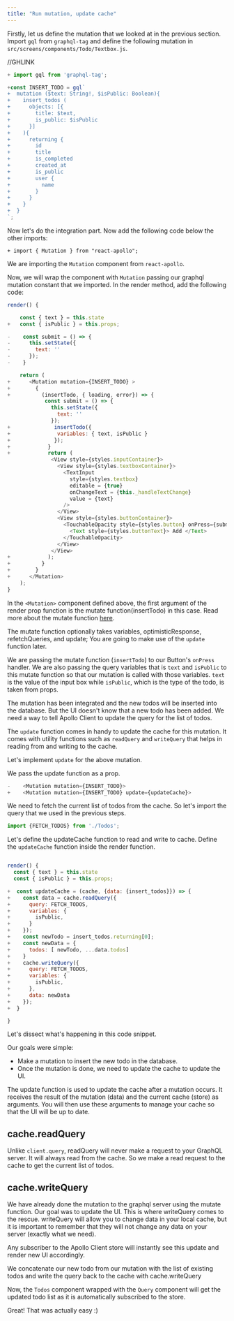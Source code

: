 ```yaml
---
title: "Run mutation, update cache"
---
```


Firstly, let us define the mutation that we looked at in the previous section. Import `gql` from `graphql-tag` and define the following mutation in `src/screens/components/Todo/Textbox.js`.

//GHLINK


```js
+ import gql from 'graphql-tag';

+const INSERT_TODO = gql`
+  mutation ($text: String!, $isPublic: Boolean){
+    insert_todos (
+      objects: [{
+        title: $text,
+        is_public: $isPublic
+      }]
+    ){
+      returning {
+        id
+        title
+        is_completed
+        created_at
+        is_public
+        user {
+          name
+        }
+      }
+    }
+  }
`;

```

Now let's do the integration part. Now add the following code below the other imports:

```javscript
+ import { Mutation } from "react-apollo";
```

We are importing the `Mutation` component from `react-apollo`.

Now, we will wrap the component with `Mutation` passing our graphql mutation constant that we imported. In the render method, add the following code:

```js
render() {

    const { text } = this.state
+   const { isPublic } = this.props;

-    const submit = () => {
-      this.setState({
-        text: ''
-      });
-    }

    return (
+      <Mutation mutation={INSERT_TODO} >
+        {
+          (insertTodo, { loading, error}) => {
            const submit = () => {
              this.setState({
                text: ''
              });
+              insertTodo({
+               variables: { text, isPublic }
+              });
+            }
+            return (
              <View style={styles.inputContainer}>
                <View style={styles.textboxContainer}>
                  <TextInput
                    style={styles.textbox}
                    editable = {true}
                    onChangeText = {this._handleTextChange}
                    value = {text}
                  />
                </View>
                <View style={styles.buttonContainer}>
                  <TouchableOpacity style={styles.button} onPress={submit} disabled={text === ''}>
                    <Text style={styles.buttonText}> Add </Text>
                  </TouchableOpacity>
                </View>
              </View>
+            );
+          }
+        }
+      </Mutation>
    );
}
```

In the `<Mutation>` component defined above, the first argument of the render prop function is the mutate function(insertTodo) in this case. Read more about the mutate function [here](https://www.apollographql.com/docs/react/essentials/mutations.html#render-prop).

The mutate function optionally takes variables, optimisticResponse, refetchQueries, and update; You are going to make use of the `update` function later.

We are passing the mutate function (`insertTodo`) to our Button's `onPress` handler. We are also passing the query variables that is `text` and `isPublic` to this mutate function so that our mutation is called with those variables. `text` is the value of the input box while `isPublic`, which is the type of the todo, is taken from props.

The mutation has been integrated and the new todos will be inserted into the database. But the UI doesn't know that a new todo has been added. We need a way to tell Apollo Client to update the query for the list of todos.

The `update` function comes in handy to update the cache for this mutation. It comes with utility functions such as `readQuery` and `writeQuery` that helps in reading from and writing to the cache.

Let's implement `update` for the above mutation.

We pass the update function as a prop.

```javascript
-    <Mutation mutation={INSERT_TODO}>
+    <Mutation mutation={INSERT_TODO} update={updateCache}>
```

We need to fetch the current list of todos from the cache. So let's import the query that we used in the previous steps.

```javascript
import {FETCH_TODOS} from './Todos';
```

Let's define the updateCache function to read and write to cache. Define the `updateCache` function inside the render function.

```javascript

render() {
  const { text } = this.state
  const { isPublic } = this.props;

+  const updateCache = (cache, {data: {insert_todos}}) => {
+    const data = cache.readQuery({
+      query: FETCH_TODOS,
+      variables: {
+        isPublic,
+      }
+    });
+    const newTodo = insert_todos.returning[0];
+    const newData = {
+      todos: [ newTodo, ...data.todos]
+    }
+    cache.writeQuery({
+      query: FETCH_TODOS,
+      variables: {
+        isPublic,
+      },
+      data: newData
+    });
+  }

}

```

Let's dissect what's happening in this code snippet.

Our goals were simple:

- Make a mutation to insert the new todo in the database.
- Once the mutation is done, we need to update the cache to update the UI.

The update function is used to update the cache after a mutation occurs.
It receives the result of the mutation (data) and the current cache (store) as arguments. You will then use these arguments to manage your cache so that the UI will be up to date.

cache.readQuery
---------------

Unlike `client.query`, readQuery will never make a request to your GraphQL server. It will always read from the cache. So we make a read request to the cache to get the current list of todos.

cache.writeQuery
----------------

We have already done the mutation to the graphql server using the mutate function. Our goal was to update the UI. This is where writeQuery comes to the rescue. writeQuery will allow you to change data in your local cache, but it is important to remember that they will not change any data on your server (exactly what we need).

  Any subscriber to the Apollo Client store will instantly see this update and render new UI accordingly.

We concatenate our new todo from our mutation with the list of existing todos and write the query back to the cache with cache.writeQuery

Now, the `Todos` component wrapped with the `Query` component will get the updated todo list as it is automatically subscribed to the store.

Great! That was actually easy :)

